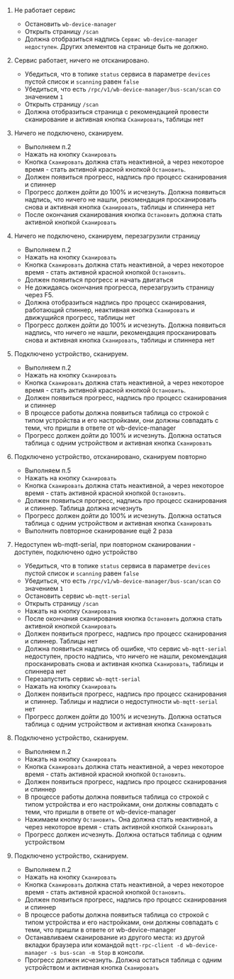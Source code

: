  1. Не работает сервис
    * Остановить `wb-device-manager`
    * Открыть страницу `/scan`
    * Должна отобразиться надпись `Сервис wb-device-manager недоступен`. Других элементов на странице быть не должно.

2. Сервис работает, ничего не отсканировано.
    * Убедиться, что в топике `status` сервиса в параметре `devices` пустой список и `scanning` равен `false`
    * Убедиться, что есть `/rpc/v1/wb-device-manager/bus-scan/scan` cо значением `1`
    * Открыть страницу `/scan`
    * Должна отобразиться страница с рекомендацией провести сканирование и активная кнопка `Сканировать`, таблицы нет

3. Ничего не подключено, сканируем.
    * Выполняем п.2
    * Нажать на кнопку `Сканировать`
    * Кнопка `Сканировать` должна стать неактивной, а через некоторое время - стать активной красной кнопкой `Остановить`.
    * Должен появиться прогресс, надпись про процесс сканирования и спиннер
    * Прогресс должен дойти до 100% и исчезнуть. Должна появиться надпись, что ничего не нашли, рекомендация просканировать снова и активная кнопка `Сканировать`, таблицы и спиннера нет
    * После окончания сканирования кнопка `Остановить` должна стать активной кнопкой `Сканировать`

4. Ничего не подключено, сканируем, перезагрузили страницу
    * Выполняем п.2
    * Нажать на кнопку `Сканировать`
    * Кнопка `Сканировать` должна стать неактивной, а через некоторое время - стать активной красной кнопкой `Остановить`.
    * Должен появиться прогресс и начать двигаться
    * Не дожидаясь окончания прогресса, перезагрузить страницу через F5.
    * Должна отобразиться надпись про процесс сканирования, работающий спиннер, неактивная кнопка `Сканировать` и движущийся прогресс, таблицы нет
    * Прогресс должен дойти до 100% и исчезнуть. Должна появиться надпись, что ничего не нашли, рекомендация просканировать снова и активная кнопка `Сканировать`, таблицы и спиннера нет

5. Подключено устройство, сканируем.
    * Выполняем п.2
    * Нажать на кнопку `Сканировать`
    * Кнопка `Сканировать` должна стать неактивной, а через некоторое время - стать активной красной кнопкой `Остановить`.
    * Должен появиться прогресс, надпись про процесс сканирования и спиннер
    * В процессе работы должна появиться таблица со строкой с типом устройства и его настройками, они должны совпадать с теми, что пришли в ответе от wb-device-manager
    * Прогресс должен дойти до 100% и исчезнуть. Должна остаться таблица с одним устройством и активная кнопка `Сканировать`

6. Подключено устройство, отсканировано, сканируем повторно
    * Выполняем п.5
    * Нажать на кнопку `Сканировать`
    * Кнопка `Сканировать` должна стать неактивной, а через некоторое время - стать активной красной кнопкой `Остановить`.
    * Должен появиться прогресс, надпись про процесс сканирования и спиннер. Таблица должна исчезнуть
    * Прогресс должен дойти до 100% и исчезнуть. Должна остаться таблица с одним устройством и активная кнопка `Сканировать`
    * Выполнить повторное сканирование ещё 2 раза

7. Недоступен wb-mqtt-serial, при повторном сканировании - доступен, подключено одно устройство
    * Убедиться, что в топике `status` сервиса в параметре `devices` пустой список и `scanning` равен `false`
    * Убедиться, что есть `/rpc/v1/wb-device-manager/bus-scan/scan` cо значением `1`
    * Остановить сервис `wb-mqtt-serial`
    * Открыть страницу `/scan`
    * Нажать на кнопку `Сканировать`
    * После окончания сканирования кнопка `Остановить` должна стать активной кнопкой `Сканировать`
    * Должен появиться прогресс, надпись про процесс сканирования и спиннер. Таблицы нет
    * Должна появиться надпись об ошибке, что сервис `wb-mqtt-serial` недоступен, просто надпись, что ничего не нашли, рекомендация просканировать снова и активная кнопка `Сканировать`, таблицы и спиннера нет
    * Перезапустить сервис `wb-mqtt-serial`
    * Нажать на кнопку `Сканировать`
    * Должен появиться прогресс, надпись про процесс сканирования и спиннер. Таблицы и надписи о недоступности `wb-mqtt-serial` нет
    * Прогресс должен дойти до 100% и исчезнуть. Должна остаться таблица с одним устройством и активная кнопка `Сканировать`

8. Подключено устройство, сканируем.
    * Выполняем п.2
    * Нажать на кнопку `Сканировать`
    * Кнопка `Сканировать` должна стать неактивной, а через некоторое время - стать активной красной кнопкой `Остановить`.
    * Должен появиться прогресс, надпись про процесс сканирования и спиннер
    * В процессе работы должна появиться таблица со строкой с типом устройства и его настройками, они должны совпадать с теми, что пришли в ответе от wb-device-manager
    * Нажимаем кнопку `Остановить`. Она должна стать неактивной, а через некоторое время - стать активной кнопкой `Сканировать`
    * Прогресс должен исчезнуть. Должна остаться таблица с одним устройством

9. Подключено устройство, сканируем.
    * Выполняем п.2
    * Нажать на кнопку `Сканировать`
    * Кнопка `Сканировать` должна стать неактивной, а через некоторое время - стать активной красной кнопкой `Остановить`.
    * Должен появиться прогресс, надпись про процесс сканирования и спиннер
    * В процессе работы должна появиться таблица со строкой с типом устройства и его настройками, они должны совпадать с теми, что пришли в ответе от wb-device-manager
    * Останавливаем сканирование из другого места: из другой вкладки браузера или командой `mqtt-rpc-client -d wb-device-manager -s bus-scan -m Stop` в консоли.
    * Прогресс должен исчезнуть. Должна остаться таблица с одним устройством и активная кнопка `Сканировать`
